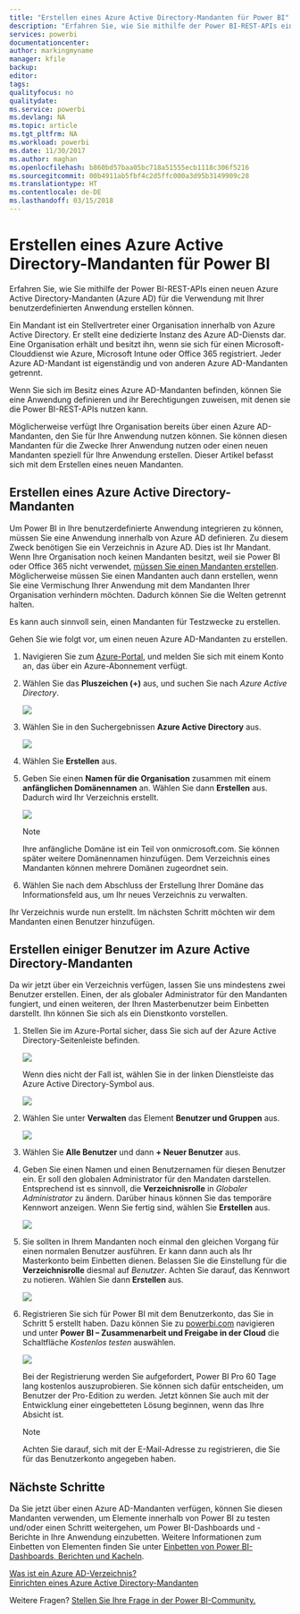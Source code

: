 ```yaml
---
title: "Erstellen eines Azure Active Directory-Mandanten für Power BI"
description: "Erfahren Sie, wie Sie mithilfe der Power BI-REST-APIs einen neuen Azure Active Directory-Mandanten (Azure AD) für die Verwendung mit Ihrer benutzerdefinierten Anwendung erstellen können."
services: powerbi
documentationcenter: 
author: markingmyname
manager: kfile
backup: 
editor: 
tags: 
qualityfocus: no
qualitydate: 
ms.service: powerbi
ms.devlang: NA
ms.topic: article
ms.tgt_pltfrm: NA
ms.workload: powerbi
ms.date: 11/30/2017
ms.author: maghan
ms.openlocfilehash: b860bd57baa05bc718a51555ecb1118c306f5216
ms.sourcegitcommit: 00b4911ab5fbf4c2d5ffc000a3d95b3149909c28
ms.translationtype: HT
ms.contentlocale: de-DE
ms.lasthandoff: 03/15/2018
---
```

# <a name="create-an-azure-active-directory-tenant-to-use-with-power-bi"></a>Erstellen eines Azure Active Directory-Mandanten für Power BI
Erfahren Sie, wie Sie mithilfe der Power BI-REST-APIs einen neuen Azure Active Directory-Mandanten (Azure AD) für die Verwendung mit Ihrer benutzerdefinierten Anwendung erstellen können.

Ein Mandant ist ein Stellvertreter einer Organisation innerhalb von Azure Active Directory. Er stellt eine dedizierte Instanz des Azure AD-Diensts dar. Eine Organisation erhält und besitzt ihn, wenn sie sich für einen Microsoft-Clouddienst wie Azure, Microsoft Intune oder Office 365 registriert. Jeder Azure AD-Mandant ist eigenständig und von anderen Azure AD-Mandanten getrennt.

Wenn Sie sich im Besitz eines Azure AD-Mandanten befinden, können Sie eine Anwendung definieren und ihr Berechtigungen zuweisen, mit denen sie die Power BI-REST-APIs nutzen kann.

Möglicherweise verfügt Ihre Organisation bereits über einen Azure AD-Mandanten, den Sie für Ihre Anwendung nutzen können. Sie können diesen Mandanten für die Zwecke Ihrer Anwendung nutzen oder einen neuen Mandanten speziell für Ihre Anwendung erstellen. Dieser Artikel befasst sich mit dem Erstellen eines neuen Mandanten.

## <a name="create-an-azure-active-directory-tenant"></a>Erstellen eines Azure Active Directory-Mandanten
Um Power BI in Ihre benutzerdefinierte Anwendung integrieren zu können, müssen Sie eine Anwendung innerhalb von Azure AD definieren. Zu diesem Zweck benötigen Sie ein Verzeichnis in Azure AD. Dies ist Ihr Mandant. Wenn Ihre Organisation noch keinen Mandanten besitzt, weil sie Power BI oder Office 365 nicht verwendet, [müssen Sie einen Mandanten erstellen](https://docs.microsoft.com/azure/active-directory/develop/active-directory-howto-tenant). Möglicherweise müssen Sie einen Mandanten auch dann erstellen, wenn Sie eine Vermischung Ihrer Anwendung mit dem Mandanten Ihrer Organisation verhindern möchten. Dadurch können Sie die Welten getrennt halten.

Es kann auch sinnvoll sein, einen Mandanten für Testzwecke zu erstellen.

Gehen Sie wie folgt vor, um einen neuen Azure AD-Mandanten zu erstellen.

1. Navigieren Sie zum [Azure-Portal](https://portal.azure.com), und melden Sie sich mit einem Konto an, das über ein Azure-Abonnement verfügt.
2. Wählen Sie das **Pluszeichen (+)** aus, und suchen Sie nach *Azure Active Directory*.
   
    ![](media/create-an-azure-active-directory-tenant/new-directory.png)
3. Wählen Sie in den Suchergebnissen **Azure Active Directory** aus.
   
    ![](media/create-an-azure-active-directory-tenant/new-directory2.png)
4. Wählen Sie **Erstellen** aus.
5. Geben Sie einen **Namen für die Organisation** zusammen mit einem **anfänglichen Domänennamen** an. Wählen Sie dann **Erstellen** aus. Dadurch wird Ihr Verzeichnis erstellt.
   
    ![](media/create-an-azure-active-directory-tenant/organization-and-domain.png)
   
   > [!NOTE]
   > Ihre anfängliche Domäne ist ein Teil von onmicrosoft.com. Sie können später weitere Domänennamen hinzufügen. Dem Verzeichnis eines Mandanten können mehrere Domänen zugeordnet sein.
   > 
   > 
6. Wählen Sie nach dem Abschluss der Erstellung Ihrer Domäne das Informationsfeld aus, um Ihr neues Verzeichnis zu verwalten.

Ihr Verzeichnis wurde nun erstellt. Im nächsten Schritt möchten wir dem Mandanten einen Benutzer hinzufügen.

## <a name="create-some-users-in-your-azure-active-directory-tenant"></a>Erstellen einiger Benutzer im Azure Active Directory-Mandanten
Da wir jetzt über ein Verzeichnis verfügen, lassen Sie uns mindestens zwei Benutzer erstellen. Einen, der als globaler Administrator für den Mandanten fungiert, und einen weiteren, der Ihren Masterbenutzer beim Einbetten darstellt. Ihn können Sie sich als ein Dienstkonto vorstellen.

1. Stellen Sie im Azure-Portal sicher, dass Sie sich auf der Azure Active Directory-Seitenleiste befinden.
   
    ![](media/create-an-azure-active-directory-tenant/aad-flyout.png)
   
    Wenn dies nicht der Fall ist, wählen Sie in der linken Dienstleiste das Azure Active Directory-Symbol aus.
   
    ![](media/create-an-azure-active-directory-tenant/aad-service.png)
2. Wählen Sie unter **Verwalten** das Element **Benutzer und Gruppen** aus.
   
    ![](media/create-an-azure-active-directory-tenant/users-and-groups.png)
3. Wählen Sie **Alle Benutzer** und dann **+ Neuer Benutzer** aus.
4. Geben Sie einen Namen und einen Benutzernamen für diesen Benutzer ein. Er soll den globalen Administrator für den Mandaten darstellen. Entsprechend ist es sinnvoll, die **Verzeichnisrolle** in *Globaler Administrator* zu ändern. Darüber hinaus können Sie das temporäre Kennwort anzeigen. Wenn Sie fertig sind, wählen Sie **Erstellen** aus.
   
    ![](media/create-an-azure-active-directory-tenant/global-admin.png)
5. Sie sollten in Ihrem Mandanten noch einmal den gleichen Vorgang für einen normalen Benutzer ausführen. Er kann dann auch als Ihr Masterkonto beim Einbetten dienen. Belassen Sie die Einstellung für die **Verzeichnisrolle** diesmal auf *Benutzer*. Achten Sie darauf, das Kennwort zu notieren. Wählen Sie dann **Erstellen** aus.
   
    ![](media/create-an-azure-active-directory-tenant/pbiembed-user.png)
6. Registrieren Sie sich für Power BI mit dem Benutzerkonto, das Sie in Schritt 5 erstellt haben. Dazu können Sie zu [powerbi.com](https://powerbi.microsoft.com/get-started/) navigieren und unter **Power BI – Zusammenarbeit und Freigabe in der Cloud** die Schaltfläche *Kostenlos testen* auswählen.
   
    ![](media/create-an-azure-active-directory-tenant/try-powerbi-free.png)
   
    Bei der Registrierung werden Sie aufgefordert, Power BI Pro 60 Tage lang kostenlos auszuprobieren. Sie können sich dafür entscheiden, um Benutzer der Pro-Edition zu werden. Jetzt können Sie auch mit der Entwicklung einer eingebetteten Lösung beginnen, wenn das Ihre Absicht ist.
   
   > [!NOTE]
   > Achten Sie darauf, sich mit der E-Mail-Adresse zu registrieren, die Sie für das Benutzerkonto angegeben haben.
   > 
   > 

## <a name="next-steps"></a>Nächste Schritte
Da Sie jetzt über einen Azure AD-Mandanten verfügen, können Sie diesen Mandanten verwenden, um Elemente innerhalb von Power BI zu testen und/oder einen Schritt weitergehen, um Power BI-Dashboards und -Berichte in Ihre Anwendung einzubetten. Weitere Informationen zum Einbetten von Elementen finden Sie unter [Einbetten von Power BI-Dashboards, Berichten und Kacheln](embedding-content.md).

[Was ist ein Azure AD-Verzeichnis?](https://docs.microsoft.com/azure/active-directory/active-directory-whatis)  
[Einrichten eines Azure Active Directory-Mandanten](https://docs.microsoft.com/azure/active-directory/develop/active-directory-howto-tenant)  

Weitere Fragen? [Stellen Sie Ihre Frage in der Power BI-Community.](http://community.powerbi.com/)

